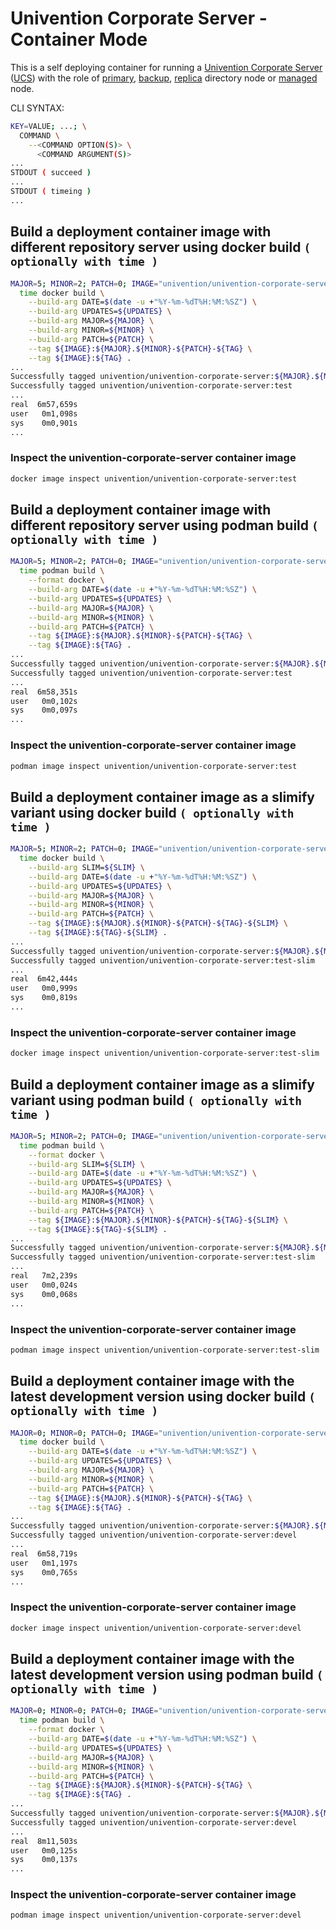 # Univention Corporate Server - Container Mode

This is a self deploying container for running a [Univention Corporate Server](https://www.univention.com/products/ucs/) ([UCS](https://docs.software-univention.de/manual.html)) with the role of [primary](https://docs.software-univention.de/manual.html#domain-ldap:Primary_Directory_Node), [backup](https://docs.software-univention.de/manual.html#domain-ldap:Backup_Directory_Node), [replica](https://docs.software-univention.de/manual.html#domain-ldap:Replica_Directory_Node) directory node or [managed](https://docs.software-univention.de/manual.html#domain-ldap:Managed_Node) node.

CLI SYNTAX:
```bash
KEY=VALUE; ...; \
  COMMAND \
    --<COMMAND OPTION(S)> \
      <COMMAND ARGUMENT(S)>
...
STDOUT ( succeed )
...
STDOUT ( timeing )
...
```
## Build a deployment container image with different repository server using docker build ```( optionally with time )```
```bash
MAJOR=5; MINOR=2; PATCH=0; IMAGE="univention/univention-corporate-server"; TAG="test"; UPDATES="updates-test.software-univention.de"; \
  time docker build \
    --build-arg DATE=$(date -u +"%Y-%m-%dT%H:%M:%SZ") \
    --build-arg UPDATES=${UPDATES} \
    --build-arg MAJOR=${MAJOR} \
    --build-arg MINOR=${MINOR} \
    --build-arg PATCH=${PATCH} \
    --tag ${IMAGE}:${MAJOR}.${MINOR}-${PATCH}-${TAG} \
    --tag ${IMAGE}:${TAG} .
...
Successfully tagged univention/univention-corporate-server:${MAJOR}.${MINOR}-${PATCH}-${TAG}
Successfully tagged univention/univention-corporate-server:test
...
real  6m57,659s
user   0m1,098s
sys    0m0,901s
...
```
### Inspect the univention-corporate-server container image
```bash
docker image inspect univention/univention-corporate-server:test
```
## Build a deployment container image with different repository server using podman build ```( optionally with time )```
```bash
MAJOR=5; MINOR=2; PATCH=0; IMAGE="univention/univention-corporate-server"; TAG="test"; UPDATES="updates-test.software-univention.de"; \
  time podman build \
    --format docker \
    --build-arg DATE=$(date -u +"%Y-%m-%dT%H:%M:%SZ") \
    --build-arg UPDATES=${UPDATES} \
    --build-arg MAJOR=${MAJOR} \
    --build-arg MINOR=${MINOR} \
    --build-arg PATCH=${PATCH} \
    --tag ${IMAGE}:${MAJOR}.${MINOR}-${PATCH}-${TAG} \
    --tag ${IMAGE}:${TAG} .
...
Successfully tagged univention/univention-corporate-server:${MAJOR}.${MINOR}-${PATCH}-${TAG}
Successfully tagged univention/univention-corporate-server:test
...
real  6m58,351s
user   0m0,102s
sys    0m0,097s
...
```
### Inspect the univention-corporate-server container image
```bash
podman image inspect univention/univention-corporate-server:test
```
## Build a deployment container image as a slimify variant using docker build ```( optionally with time )```
```bash
MAJOR=5; MINOR=2; PATCH=0; IMAGE="univention/univention-corporate-server"; TAG="test"; SLIM="slim"; UPDATES="updates-test.software-univention.de"; \
  time docker build \
    --build-arg SLIM=${SLIM} \
    --build-arg DATE=$(date -u +"%Y-%m-%dT%H:%M:%SZ") \
    --build-arg UPDATES=${UPDATES} \
    --build-arg MAJOR=${MAJOR} \
    --build-arg MINOR=${MINOR} \
    --build-arg PATCH=${PATCH} \
    --tag ${IMAGE}:${MAJOR}.${MINOR}-${PATCH}-${TAG}-${SLIM} \
    --tag ${IMAGE}:${TAG}-${SLIM} .
...
Successfully tagged univention/univention-corporate-server:${MAJOR}.${MINOR}-${PATCH}-${TAG}-${SLIM}
Successfully tagged univention/univention-corporate-server:test-slim
...
real  6m42,444s
user   0m0,999s
sys    0m0,819s
...
```
### Inspect the univention-corporate-server container image
```bash
docker image inspect univention/univention-corporate-server:test-slim
```
## Build a deployment container image as a slimify variant using podman build ```( optionally with time )```
```bash
MAJOR=5; MINOR=2; PATCH=0; IMAGE="univention/univention-corporate-server"; TAG="test"; SLIM="slim"; UPDATES="updates-test.software-univention.de"; \
  time podman build \
    --format docker \
    --build-arg SLIM=${SLIM} \
    --build-arg DATE=$(date -u +"%Y-%m-%dT%H:%M:%SZ") \
    --build-arg UPDATES=${UPDATES} \
    --build-arg MAJOR=${MAJOR} \
    --build-arg MINOR=${MINOR} \
    --build-arg PATCH=${PATCH} \
    --tag ${IMAGE}:${MAJOR}.${MINOR}-${PATCH}-${TAG}-${SLIM} \
    --tag ${IMAGE}:${TAG}-${SLIM} .
...
Successfully tagged univention/univention-corporate-server:${MAJOR}.${MINOR}-${PATCH}-${TAG}-${SLIM}
Successfully tagged univention/univention-corporate-server:test-slim
...
real   7m2,239s
user   0m0,024s
sys    0m0,068s
...
```
### Inspect the univention-corporate-server container image
```bash
podman image inspect univention/univention-corporate-server:test-slim
```
## Build a deployment container image with the latest development version using docker build ```( optionally with time )```
```bash
MAJOR=0; MINOR=0; PATCH=0; IMAGE="univention/univention-corporate-server"; TAG="devel"; UPDATES="updates-test.software-univention.de"; \
  time docker build \
    --build-arg DATE=$(date -u +"%Y-%m-%dT%H:%M:%SZ") \
    --build-arg UPDATES=${UPDATES} \
    --build-arg MAJOR=${MAJOR} \
    --build-arg MINOR=${MINOR} \
    --build-arg PATCH=${PATCH} \
    --tag ${IMAGE}:${MAJOR}.${MINOR}-${PATCH}-${TAG} \
    --tag ${IMAGE}:${TAG} .
...
Successfully tagged univention/univention-corporate-server:${MAJOR}.${MINOR}-${PATCH}-${TAG}
Successfully tagged univention/univention-corporate-server:devel
...
real  6m58,719s
user   0m1,197s
sys    0m0,765s
...
```
### Inspect the univention-corporate-server container image
```bash
docker image inspect univention/univention-corporate-server:devel
```
## Build a deployment container image with the latest development version using podman build ```( optionally with time )```
```bash
MAJOR=0; MINOR=0; PATCH=0; IMAGE="univention/univention-corporate-server"; TAG="devel"; UPDATES="updates-test.software-univention.de"; \
  time podman build \
    --format docker \
    --build-arg DATE=$(date -u +"%Y-%m-%dT%H:%M:%SZ") \
    --build-arg UPDATES=${UPDATES} \
    --build-arg MAJOR=${MAJOR} \
    --build-arg MINOR=${MINOR} \
    --build-arg PATCH=${PATCH} \
    --tag ${IMAGE}:${MAJOR}.${MINOR}-${PATCH}-${TAG} \
    --tag ${IMAGE}:${TAG} .
...
Successfully tagged univention/univention-corporate-server:${MAJOR}.${MINOR}-${PATCH}-${TAG}
Successfully tagged univention/univention-corporate-server:devel
...
real  8m11,503s
user   0m0,125s
sys    0m0,137s
...
```
### Inspect the univention-corporate-server container image
```bash
podman image inspect univention/univention-corporate-server:devel
```